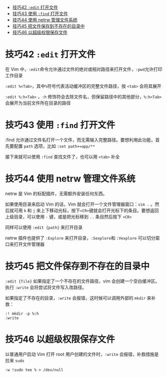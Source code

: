 - [技巧42 `:edit` 打开文件](#技巧42-edit-打开文件)
- [技巧43 使用 `:find` 打开文件](#技巧43-使用-find-打开文件)
- [技巧44 使用 netrw 管理文件系统](#技巧44-使用-netrw-管理文件系统)
- [技巧45 把文件保存到不存在的目录中](#技巧45-把文件保存到不存在的目录中)
- [技巧46 以超级权限保存文件](#技巧46-以超级权限保存文件)


# 技巧42 `:edit` 打开文件

在 Vim 中，`:edit`命令允许通过文件的绝对或相对路径来打开文件，`:pwd`允许打印工作目录

`:edit %<Tab>`，其中`%`符号代表活动缓冲区的完整文件路径，按 `<tab>` 会将其展开

`:edit %:h<Tab>` ，`:h` 修饰符会去除文件名，但保留路径中的其他部分，`%:h<Tab>`会展开为当前文件所在目录的路径

# 技巧43 使用 `:find` 打开文件

:find 允许通过文件名打开一个文件，而无需输入完整路径。要想利用此功能，首先要配置 `path` 选项，比如 `:set path+=app/**`

接下来就可以使用 `:find` 查找文件了，也可以用 `<tab>` 补全

# 技巧44 使用 netrw 管理文件系统

netrw 是 Vim 的标配插件，无需额外安装任何东西。

如果使用目录来启动 Vim 的话，Vim 就会打开一个文件管理器窗口：`vim .` 。然后就可用 `k` 和 `j` 来上下移动光标，按下`<CR>`键就会打开光标下的条目。要想返回上级目录，可以使用 `-` 键，或是把光标移到 `..` 条目然后按下 `<CR>`

同样可以使用 `:edit {path}` 来打开目录

netrw 插件也提供了 `:Explore` 来打开目录，`:Sexplore`和 `:Vexplore` 可以切分窗口来打开文件管理器

# 技巧45 把文件保存到不存在的目录中

`:edit {file}` 如果指定了一个不存在的文件路径，vim 会创建一个空白缓冲区。执行 `:write` 会将尝试将文件写入改路径。

如果指定了不存在的目录，`:write` 会报错，这时候可以调用外部的 `mkdir` 来补救：

```
:! mkdir -p %:h
:write
```

# 技巧46 以超级权限保存文件

以普通用户启动 Vim 打开 root 用户创建的文件时，`:write` 会报错，补救措施是拉来 `sudo` 

```
:w !sudo tee % > /dev/null
```
